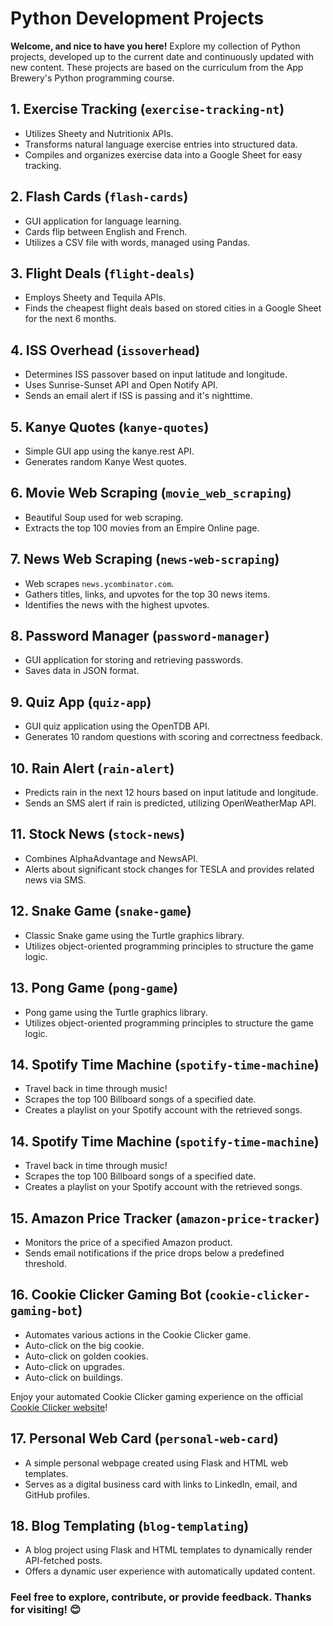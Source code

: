 # Python Development Projects

**Welcome, and nice to have you here!**
Explore my collection of Python projects, developed up to the current date and continuously updated with new content. These projects are based on the curriculum from the App Brewery's Python programming course.

## 1. Exercise Tracking (`exercise-tracking-nt`)

- Utilizes Sheety and Nutritionix APIs.
- Transforms natural language exercise entries into structured data.
- Compiles and organizes exercise data into a Google Sheet for easy tracking.

## 2. Flash Cards (`flash-cards`)

- GUI application for language learning.
- Cards flip between English and French.
- Utilizes a CSV file with words, managed using Pandas.

## 3. Flight Deals (`flight-deals`)

- Employs Sheety and Tequila APIs.
- Finds the cheapest flight deals based on stored cities in a Google Sheet for the next 6 months.

## 4. ISS Overhead (`issoverhead`)

- Determines ISS passover based on input latitude and longitude.
- Uses Sunrise-Sunset API and Open Notify API.
- Sends an email alert if ISS is passing and it's nighttime.

## 5. Kanye Quotes (`kanye-quotes`)

- Simple GUI app using the kanye.rest API.
- Generates random Kanye West quotes.

## 6. Movie Web Scraping (`movie_web_scraping`)

- Beautiful Soup used for web scraping.
- Extracts the top 100 movies from an Empire Online page.

## 7. News Web Scraping (`news-web-scraping`)

- Web scrapes `news.ycombinator.com`.
- Gathers titles, links, and upvotes for the top 30 news items.
- Identifies the news with the highest upvotes.

## 8. Password Manager (`password-manager`)

- GUI application for storing and retrieving passwords.
- Saves data in JSON format.

## 9. Quiz App (`quiz-app`)

- GUI quiz application using the OpenTDB API.
- Generates 10 random questions with scoring and correctness feedback.

## 10. Rain Alert (`rain-alert`)

- Predicts rain in the next 12 hours based on input latitude and longitude.
- Sends an SMS alert if rain is predicted, utilizing OpenWeatherMap API.

## 11. Stock News (`stock-news`)

- Combines AlphaAdvantage and NewsAPI.
- Alerts about significant stock changes for TESLA and provides related news via SMS.

## 12. Snake Game (`snake-game`)

- Classic Snake game using the Turtle graphics library.
- Utilizes object-oriented programming principles to structure the game logic.

## 13. Pong Game (`pong-game`)

- Pong game using the Turtle graphics library.
- Utilizes object-oriented programming principles to structure the game logic.

## 14. Spotify Time Machine (`spotify-time-machine`)

- Travel back in time through music!
- Scrapes the top 100 Billboard songs of a specified date.
- Creates a playlist on your Spotify account with the retrieved songs.

## 14. Spotify Time Machine (`spotify-time-machine`)

- Travel back in time through music!
- Scrapes the top 100 Billboard songs of a specified date.
- Creates a playlist on your Spotify account with the retrieved songs.

## 15. Amazon Price Tracker (`amazon-price-tracker`)

- Monitors the price of a specified Amazon product.
- Sends email notifications if the price drops below a predefined threshold.

## 16. Cookie Clicker Gaming Bot (`cookie-clicker-gaming-bot`)

- Automates various actions in the Cookie Clicker game.
- Auto-click on the big cookie.
- Auto-click on golden cookies.
- Auto-click on upgrades.
- Auto-click on buildings.

Enjoy your automated Cookie Clicker gaming experience on the official [Cookie Clicker website](https://orteil.dashnet.org/cookieclicker/)!

## 17. Personal Web Card (`personal-web-card`)

- A simple personal webpage created using Flask and HTML web templates.
- Serves as a digital business card with links to LinkedIn, email, and GitHub profiles.

## 18. Blog Templating (`blog-templating`)

- A blog project using Flask and HTML templates to dynamically render API-fetched posts.
- Offers a dynamic user experience with automatically updated content.

### Feel free to explore, contribute, or provide feedback. Thanks for visiting! 😊
